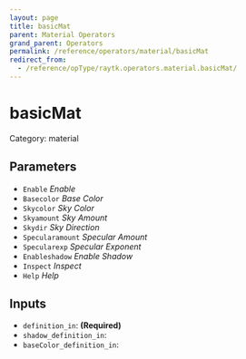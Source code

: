 ```yaml
---
layout: page
title: basicMat
parent: Material Operators
grand_parent: Operators
permalink: /reference/operators/material/basicMat
redirect_from:
  - /reference/opType/raytk.operators.material.basicMat/
---
```


# basicMat

Category: material



## Parameters

* `Enable` *Enable*
* `Basecolor` *Base Color*
* `Skycolor` *Sky Color*
* `Skyamount` *Sky Amount*
* `Skydir` *Sky Direction*
* `Specularamount` *Specular Amount*
* `Specularexp` *Specular Exponent*
* `Enableshadow` *Enable Shadow*
* `Inspect` *Inspect*
* `Help` *Help*

## Inputs

* `definition_in`:  **(Required)**
* `shadow_definition_in`: 
* `baseColor_definition_in`: 